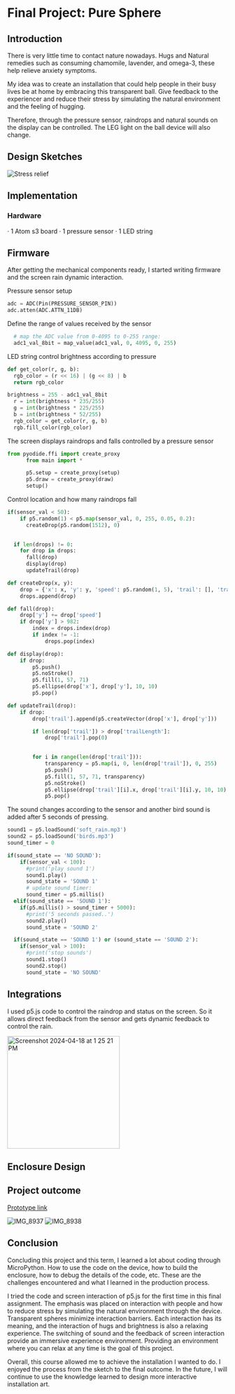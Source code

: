 # Final Project: Pure Sphere

## Introduction
There is very little time to contact nature nowadays. Hugs and Natural remedies such as consuming chamomile, lavender, and omega-3, these help relieve anxiety symptoms.

My idea was to create an installation that could help people in their busy lives be at home by embracing this transparent ball. Give feedback to the experiencer and reduce their stress by simulating the natural environment and the feeling of hugging.

Therefore, through the pressure sensor, raindrops and natural sounds on the display can be controlled. The LEG light on the ball device will also change.

## Design Sketches
![Stress relief](https://github.com/yilin223344/Yilin-SP24-IXD-256/assets/125238982/a72dea09-deae-4f59-90c1-2ff28b653c55)

## Implementation
### Hardware
· 1 Atom s3 board
· 1 pressure sensor
· 1 LED string

## Firmware
After getting the mechanical components ready, I started writing firmware and the screen rain dynamic interaction.

Pressure sensor setup
``` Python
adc = ADC(Pin(PRESSURE_SENSOR_PIN))
adc.atten(ADC.ATTN_11DB)
```
Define the range of values received by the sensor
``` Python
  # map the ADC value from 0-4095 to 0-255 range:
  adc1_val_8bit = map_value(adc1_val, 0, 4095, 0, 255)
```
LED string control brightness according to pressure
``` Python
def get_color(r, g, b):
  rgb_color = (r << 16) | (g << 8) | b
  return rgb_color
```
``` Python
brightness = 255 - adc1_val_8bit
  r = int(brightness * 235/255)  
  g = int(brightness * 225/255)  
  b = int(brightness * 52/255)  
  rgb_color = get_color(r, g, b)
  rgb.fill_color(rgb_color)
```

The screen displays raindrops and falls controlled by a pressure sensor
``` Python
from pyodide.ffi import create_proxy
      from main import *

      p5.setup = create_proxy(setup)
      p5.draw = create_proxy(draw)
      setup()
```
Control location and how many raindrops fall
``` Python
if(sensor_val < 50):
    if p5.random(1) < p5.map(sensor_val, 0, 255, 0.05, 0.2): 
      createDrop(p5.random(1512), 0) 

  
  if len(drops) != 0:
    for drop in drops:
      fall(drop)  
      display(drop)  
      updateTrail(drop)  
```
``` Python
def createDrop(x, y):
    drop = {'x': x, 'y': y, 'speed': p5.random(1, 5), 'trail': [], 'trailLength': 20}
    drops.append(drop)

def fall(drop):
    drop['y'] += drop['speed']  
    if drop['y'] > 982:  
        index = drops.index(drop)  
        if index != -1:
            drops.pop(index)  

def display(drop):
    if drop:
        p5.push()
        p5.noStroke()  
        p5.fill(1, 57, 71)  
        p5.ellipse(drop['x'], drop['y'], 10, 10)  
        p5.pop()
```
``` Python
def updateTrail(drop):
    if drop:
        drop['trail'].append(p5.createVector(drop['x'], drop['y']))

        if len(drop['trail']) > drop['trailLength']:
            drop['trail'].pop(0)

        
        for i in range(len(drop['trail'])):
            transparency = p5.map(i, 0, len(drop['trail']), 0, 255)
            p5.push()
            p5.fill(1, 57, 71, transparency)  
            p5.noStroke()
            p5.ellipse(drop['trail'][i].x, drop['trail'][i].y, 10, 10)
            p5.pop()
```

The sound changes according to the sensor and another bird sound is added after 5 seconds of pressing.
``` Python
sound1 = p5.loadSound('soft_rain.mp3') 
sound2 = p5.loadSound('birds.mp3')
sound_timer = 0
```
``` Python
if(sound_state == 'NO SOUND'):
    if(sensor_val < 100):
      #print('play sound 1')
      sound1.play()
      sound_state = 'SOUND 1'
      # update sound timer:
      sound_timer = p5.millis()  
  elif(sound_state == 'SOUND 1'):
    if(p5.millis() > sound_timer + 5000):
      #print('5 seconds passed..')
      sound2.play()
      sound_state = 'SOUND 2'

  if(sound_state == 'SOUND 1') or (sound_state == 'SOUND 2'):
    if(sensor_val > 100):
      #print('stop sounds')
      sound1.stop()
      sound2.stop()
      sound_state = 'NO SOUND'
```
## Integrations
I used p5.js code to control the raindrop and status on the screen. So it allows direct feedback from the sensor and gets dynamic feedback to control the rain.

<img width="257" alt="Screenshot 2024-04-18 at 1 25 21 PM" src="https://github.com/yilin223344/Yilin-SP24-IXD-256/assets/125238982/92298213-a50d-4893-8137-67979deef16c">

## Enclosure Design



## Project outcome
[Prototype link](https://youtu.be/TjiBvIwxByI)

![IMG_8937](https://github.com/yilin223344/Yilin-SP24-IXD-256/assets/125238982/9cf18c84-97f3-4ab8-83f6-522d406c794d)
![IMG_8938](https://github.com/yilin223344/Yilin-SP24-IXD-256/assets/125238982/c9fbedfd-1388-4ecd-9d72-24fe07cd637d)


## Conclusion
Concluding this project and this term, I learned a lot about coding through MicroPython. How to use the code on the device, how to build the enclosure, how to debug the details of the code, etc. These are the challenges encountered and what I learned in the production process.

I tried the code and screen interaction of p5.js for the first time in this final assignment. The emphasis was placed on interaction with people and how to reduce stress by simulating the natural environment through the device. Transparent spheres minimize interaction barriers. Each interaction has its meaning, and the interaction of hugs and brightness is also a relaxing experience. The switching of sound and the feedback of screen interaction provide an immersive experience environment. Providing an environment where you can relax at any time is the goal of this project.

Overall, this course allowed me to achieve the installation I wanted to do. I enjoyed the process from the sketch to the final outcome. In the future, I will continue to use the knowledge learned to design more interactive installation art.




